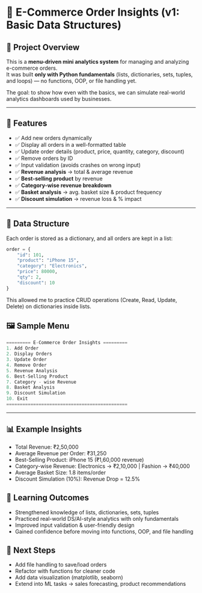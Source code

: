 # 🛒 E-Commerce Order Insights (v1: Basic Data Structures)

## 📌 Project Overview
This is a **menu-driven mini analytics system** for managing and analyzing e-commerce orders.  
It was built **only with Python fundamentals** (lists, dictionaries, sets, tuples, and loops) — no functions, OOP, or file handling yet.  

The goal: to show how even with the basics, we can simulate real-world analytics dashboards used by businesses.  

---

## 🎯 Features
- ✅ Add new orders dynamically  
- ✅ Display all orders in a well-formatted table  
- ✅ Update order details (product, price, quantity, category, discount)  
- ✅ Remove orders by ID  
- ✅ Input validation (avoids crashes on wrong input)  
- ✅ **Revenue analysis** → total & average revenue  
- ✅ **Best-selling product** by revenue  
- ✅ **Category-wise revenue breakdown**  
- ✅ **Basket analysis** → avg. basket size & product frequency  
- ✅ **Discount simulation** → revenue loss & % impact  

---

## 📂 Data Structure
Each order is stored as a dictionary, and all orders are kept in a list:

```python
order = {
    "id": 101,
    "product": "iPhone 15",
    "category": "Electronics",
    "price": 80000,
    "qty": 2,
    "discount": 10
}

```

This allowed me to practice CRUD operations (Create, Read, Update, Delete) on dictionaries inside lists.

## 🖼️ Sample Menu

```python
========= E-Commerce Order Insights =========
1. Add Order
2. Display Orders
3. Update Order
4. Remove Order
5. Revenue Analysis
6. Best-Selling Product
7. Category - wise Revenue
8. Basket Analysis
9. Discount Simulation
10. Exit
=============================================

```
---

## 📊 Example Insights
- Total Revenue: ₹2,50,000
- Average Revenue per Order: ₹31,250
- Best-Selling Product: iPhone 15 (₹1,60,000 revenue)
- Category-wise Revenue: Electronics → ₹2,10,000 | Fashion → ₹40,000
- Average Basket Size: 1.8 items/order
- Discount Simulation (10%): Revenue Drop = 12.5%

## 🚀 Learning Outcomes
- Strengthened knowledge of lists, dictionaries, sets, tuples
- Practiced real-world DS/AI-style analytics with only fundamentals
- Improved input validation & user-friendly design
- Gained confidence before moving into functions, OOP, and file handling

## 📌 Next Steps
- Add file handling to save/load orders
- Refactor with functions for cleaner code
- Add data visualization (matplotlib, seaborn)
- Extend into ML tasks → sales forecasting, product recommendations

